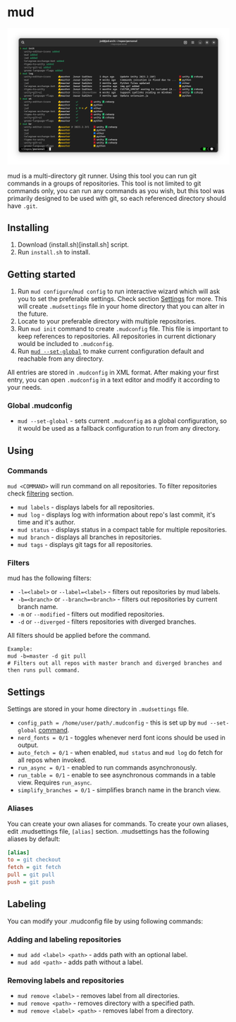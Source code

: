 # mud

![Demo](img.png)

mud is a multi-directory git runner. Using this tool you can run git commands in a groups of repositories. This tool is not limited to git commands only, you can run any commands as you wish, but this tool was primarily designed to be used with git, so each referenced directory should have `.git`.

## Installing

1. Download (install.sh)[install.sh] script.
2. Run `install.sh` to install.

## Getting started

1. Run `mud configure`/`mud config` to run interactive wizard which will ask you to set the preferable settings. Check section [Settings](#settings) for more. This will create `.mudsettings` file in your home directory that you can alter in the future.
2. Locate to your preferable directory with multiple repositories.
3. Run `mud init` command to create `.mudconfig` file. This file is important to keep references to repositories. All repositories in current dictionary would be included to `.mudconfig`.
4. Run [`mud --set-global`](#global-mudconfig) to make current configuration default and reachable from any directory.

All entries are stored in `.mudconfig` in XML format. After making your first entry, you can open `.mudconfig` in a text editor and modify it according to your needs.

### Global .mudconfig
- `mud --set-global` - sets current `.mudconfig` as a global configuration, so it would be used as a fallback configuration to run from any directory.

## Using

### Commands
`mud <COMMAND>` will run command on all repositories. To filter repositories check [filtering](#filters) section.

- `mud labels` - displays labels for all repositories.
- `mud log` - displays log with information about repo's last commit, it's time and it's author.
- `mud status` - displays status in a compact table for multiple repositories.
- `mud branch` - displays all branches in repositories.
- `mud tags` - displays git tags for all repositories.

### Filters
mud has the following filters:
- `-l=<label>` or `--label=<label>` - filters out repositories by mud labels.
- `-b=<branch>` or `--branch=<branch>` - filters out repositories by current branch name.
- `-m` or `--modified` - filters out modified repositories.
- `-d` or `--diverged` - filters repositories with diverged branches.

All filters should be applied before the command. 

```
Example:
mud -b=master -d git pull
# Filters out all repos with master branch and diverged branches and then runs pull command.
```

## Settings

Settings are stored in your home directory in `.mudsettings` file.

- `config_path = /home/user/path/.mudconfig` - this is set up by `mud --set-global` [command](#global-mudconfig).
- `nerd_fonts = 0/1` - toggles whenever nerd font icons should be used in output.
- `auto_fetch = 0/1` - when enabled, `mud status` and `mud log` do fetch for all repos when invoked.
- `run_async = 0/1` - enabled to run commands asynchronously.
- `run_table = 0/1` - enable to see asynchronous commands in a table view. Requires `run_async`.
- `simplify_branches = 0/1` - simplifies branch name in the branch view.

### Aliases
You can create your own aliases for commands. To create your own aliases, edit .mudsettings file, `[alias]` section. .mudsettings has the following aliases by default:
```ini
[alias]
to = git checkout
fetch = git fetch
pull = git pull
push = git push
```

## Labeling

You can modify your .mudconfig file by using following commands:

### Adding and labeling repositories
- `mud add <label> <path>` - adds path with an optional label.
- `mud add <path>` - adds path without a label.

### Removing labels and repositories
- `mud remove <label>` - removes label from all directories.
- `mud remove <path>` - removes directory with a specified path.
- `mud remove <label> <path>` - removes label from a directory.
